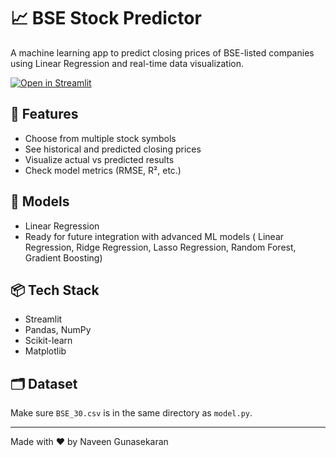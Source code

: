 # 📈 BSE Stock Predictor

A machine learning app to predict closing prices of BSE-listed companies using Linear Regression and real-time data visualization.

[![Open in Streamlit](https://static.streamlit.io/badges/streamlit_badge_black_white.svg)](https://bse-stock-predictor--naveen-gunasekaran-1.streamlit.app/)

## 🔧 Features
- Choose from multiple stock symbols
- See historical and predicted closing prices
- Visualize actual vs predicted results
- Check model metrics (RMSE, R², etc.)

## 🧠 Models
- Linear Regression
- Ready for future integration with advanced ML models ( Linear Regression, Ridge Regression, Lasso Regression, Random Forest, Gradient Boosting)

## 📦 Tech Stack
- Streamlit
- Pandas, NumPy
- Scikit-learn
- Matplotlib

## 🗂 Dataset
Make sure `BSE_30.csv` is in the same directory as `model.py`.

---

Made with ❤️ by Naveen Gunasekaran
